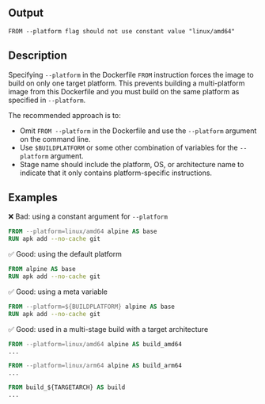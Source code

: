 ## Output

```text
FROM --platform flag should not use constant value "linux/amd64"
```

## Description

Specifying `--platform` in the Dockerfile `FROM` instruction forces the image to build on only one target platform. This prevents building a multi-platform image from this Dockerfile and you must build on the same platform as specified in `--platform`.

The recommended approach is to:

* Omit `FROM --platform` in the Dockerfile and use the `--platform` argument on the command line.
* Use `$BUILDPLATFORM` or some other combination of variables for the `--platform` argument.
* Stage name should include the platform, OS, or architecture name to indicate that it only contains platform-specific instructions.

## Examples

❌ Bad: using a constant argument for `--platform`

```dockerfile
FROM --platform=linux/amd64 alpine AS base
RUN apk add --no-cache git
```

✅ Good: using the default platform

```dockerfile
FROM alpine AS base
RUN apk add --no-cache git
```

✅ Good: using a meta variable

```dockerfile
FROM --platform=${BUILDPLATFORM} alpine AS base
RUN apk add --no-cache git
```

✅ Good: used in a multi-stage build with a target architecture

```dockerfile
FROM --platform=linux/amd64 alpine AS build_amd64
...

FROM --platform=linux/arm64 alpine AS build_arm64
...

FROM build_${TARGETARCH} AS build
...
```
